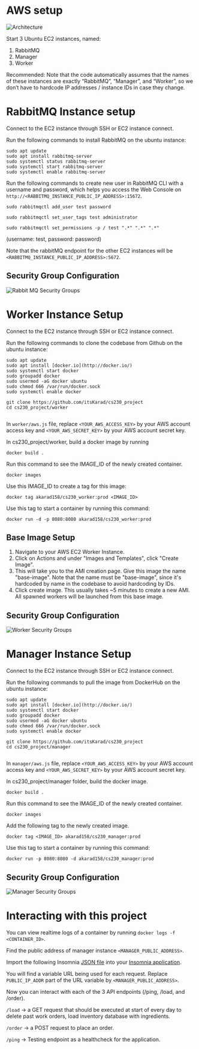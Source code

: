 # AWS setup

![Architecture](./assets/arch.png)


Start 3 Ubuntu EC2 instances, named:

1. RabbitMQ
2. Manager 
3. Worker

Recommended: Note that the code automatically assumes that the names of these instances are exactly “RabbitMQ”, “Manager”, and “Worker”, so we don’t have to hardcode IP addresses / instance IDs in case they change.

# RabbitMQ Instance setup

Connect to the EC2 instance through SSH or EC2 instance connect.

Run the following commands to install RabbitMQ on the ubuntu instance:

```
sudo apt update
sudo apt install rabbitmq-server
sudo systemctl status rabbitmq-server
sudo systemctl start rabbitmq-server
sudo systemctl enable rabbitmq-server
```

Run the following commands to create new user in RabbitMQ CLI with a username and password, which helps you access the Web Console on `http://<RABBITMQ_INSTANCE_PUBLIC_IP_ADDRESS>:15672`.

```
sudo rabbitmqctl add_user test password

sudo rabbitmqctl set_user_tags test administrator

sudo rabbitmqctl set_permissions -p / test ".*" ".*" ".*"
```

(username: test, password: password)

Note that the rabbitMQ endpoint for the other EC2 instances will be `<RABBITMQ_INSTANCE_PUBLIC_IP_ADDRESS>:5672`.

## Security Group Configuration

![Rabbit MQ Security Groups](./assets/RabbitMQSG.png)

# Worker Instance Setup

Connect to the EC2 instance through SSH or EC2 instance connect.

Run the following commands to clone the codebase from Github on the ubuntu instance:

```
sudo apt update
sudo apt install [docker.io](http://docker.io/)
sudo systemctl start docker
sudo groupadd docker
sudo usermod -aG docker ubuntu
sudo chmod 666 /var/run/docker.sock
sudo systemctl enable docker

git clone https://github.com/itsKarad/cs230_project
cd cs230_project/worker


```

In `worker/aws.js` file, replace `<YOUR_AWS_ACCESS_KEY>` by your AWS account access key and `<YOUR_AWS_SECRET_KEY>` by your AWS account secret key.

In cs230_project/worker, build a docker image by running
```
docker build .
```

Run this command to see the IMAGE_ID of the newly created container.

```
docker images
```

Use this IMAGE_ID to create a tag for this image:

```
docker tag akarad158/cs230_worker:prod <IMAGE_ID>
```

Use this tag to start a container by running this command:

```
docker run -d -p 8080:8080 akarad158/cs230_worker:prod
```

## Base Image Setup

1. Navigate to your AWS EC2 Worker Instance.
2. Click on Actions and under "Images and Templates", click "Create Image".
3. This will take you to the AMI creation page. Give this image the name "base-image". Note that the name must be "base-image", since it's hardcoded by name in the codebase to avoid hardcoding by IDs.
4. Click create image. This usually takes ~5 minutes to create a new AMI. All spawned workers will be launched from this base image.

## Security Group Configuration

![Worker Security Groups](./assets/WorkerSG.png)

# Manager Instance Setup

Connect to the EC2 instance through SSH or EC2 instance connect.

Run the following commands to pull the image from DockerHub on the ubuntu instance:

```
sudo apt update
sudo apt install [docker.io](http://docker.io/)
sudo systemctl start docker
sudo groupadd docker
sudo usermod -aG docker ubuntu
sudo chmod 666 /var/run/docker.sock
sudo systemctl enable docker

git clone https://github.com/itsKarad/cs230_project
cd cs230_project/manager


```
In `manager/aws.js` file, replace `<YOUR_AWS_ACCESS_KEY>` by your AWS account access key and `<YOUR_AWS_SECRET_KEY>` by your AWS account secret key.

In cs230_project/manager folder, build the docker image.
```
docker build .
```

Run this command to see the IMAGE_ID of the newly created container.

```
docker images
```

Add the following tag to the newly created image.


```
docker tag <IMAGE_ID> akarad158/cs230_manager:prod
```

Use this tag to start a container by running this command:

```
docker run -p 8080:8080 -d akarad158/cs230_manager:prod
```

## Security Group Configuration

![Manager Security Groups](./assets/ManagerSG.png)

# Interacting with this project

You can view realtime logs of a container by running `docker logs -f <CONTAINER_ID>`.

Find the public address of manager instance `<MANAGER_PUBLIC_ADDRESS>`.

Import the following Insomnia [JSON file](./assets/API_Insomnia.json) into your [Insomnia application](https://insomnia.rest/download).

You will find a variable URL being used for each request. Replace `PUBLIC_IP_ADDR` part of the URL variable by `<MANAGER_PUBLIC_ADDRESS>`.

Now you can interact with each of the 3 API endpoints (/ping, /load, and /order).

`/load` → a GET request that should be executed at start of every day to delete past work orders, load inventory database with ingredients.

`/order` → a POST request to place an order.

`/ping` → Testing endpoint as a healthcheck for the application.